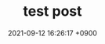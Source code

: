 ---
layout: post
title:  "test post"
date:   2021-09-12 16:26:17 +0900
categories: jekyll update
---